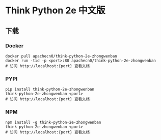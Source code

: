# Think Python 2e 中文版

## 下载

### Docker

```
docker pull apachecn0/think-python-2e-zhongwenban
docker run -tid -p <port>:80 apachecn0/think-python-2e-zhongwenban
# 访问 http://localhost:{port} 查看文档
```

### PYPI

```
pip install think-python-2e-zhongwenban
think-python-2e-zhongwenban <port>
# 访问 http://localhost:{port} 查看文档
```

### NPM

```
npm install -g think-python-2e-zhongwenban
think-python-2e-zhongwenban <port>
# 访问 http://localhost:{port} 查看文档
```